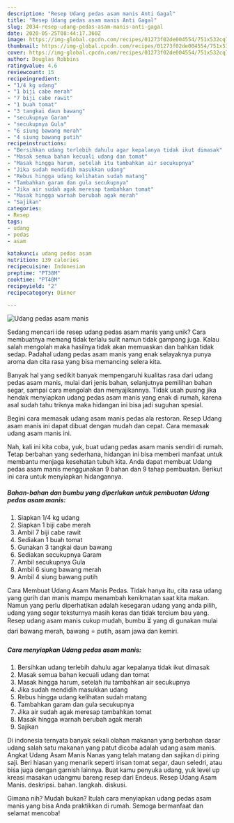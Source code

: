 ```yaml
---
description: "Resep Udang pedas asam manis Anti Gagal"
title: "Resep Udang pedas asam manis Anti Gagal"
slug: 2034-resep-udang-pedas-asam-manis-anti-gagal
date: 2020-05-25T08:44:17.360Z
image: https://img-global.cpcdn.com/recipes/01273f02de004554/751x532cq70/udang-pedas-asam-manis-foto-resep-utama.jpg
thumbnail: https://img-global.cpcdn.com/recipes/01273f02de004554/751x532cq70/udang-pedas-asam-manis-foto-resep-utama.jpg
cover: https://img-global.cpcdn.com/recipes/01273f02de004554/751x532cq70/udang-pedas-asam-manis-foto-resep-utama.jpg
author: Douglas Robbins
ratingvalue: 4.6
reviewcount: 15
recipeingredient:
- "1/4 kg udang"
- "1 biji cabe merah"
- "7 biji cabe rawit"
- "1 buah tomat"
- "3 tangkai daun bawang"
- "secukupnya Garam"
- "secukupnya Gula"
- "6 siung bawang merah"
- "4 siung bawang putih"
recipeinstructions:
- "Bersihkan udang terlebih dahulu agar kepalanya tidak ikut dimasak"
- "Masak semua bahan kecuali udang dan tomat"
- "Masak hingga harum, setelah itu tambahkan air secukupnya"
- "Jika sudah mendidih masukkan udang"
- "Rebus hingga udang kelihatan sudah matang"
- "Tambahkan garam dan gula secukupnya"
- "Jika air sudah agak meresap tambahkan tomat"
- "Masak hingga warnah berubah agak merah"
- "Sajikan"
categories:
- Resep
tags:
- udang
- pedas
- asam

katakunci: udang pedas asam 
nutrition: 139 calories
recipecuisine: Indonesian
preptime: "PT38M"
cooktime: "PT40M"
recipeyield: "2"
recipecategory: Dinner

---
```



![Udang pedas asam manis](https://img-global.cpcdn.com/recipes/01273f02de004554/751x532cq70/udang-pedas-asam-manis-foto-resep-utama.jpg)

Sedang mencari ide resep udang pedas asam manis yang unik? Cara membuatnya memang tidak terlalu sulit namun tidak gampang juga. Kalau salah mengolah maka hasilnya tidak akan memuaskan dan bahkan tidak sedap. Padahal udang pedas asam manis yang enak selayaknya punya aroma dan cita rasa yang bisa memancing selera kita.

Banyak hal yang sedikit banyak mempengaruhi kualitas rasa dari udang pedas asam manis, mulai dari jenis bahan, selanjutnya pemilihan bahan segar, sampai cara mengolah dan menyajikannya. Tidak usah pusing jika hendak menyiapkan udang pedas asam manis yang enak di rumah, karena asal sudah tahu triknya maka hidangan ini bisa jadi suguhan spesial.

Begini cara memasak udang asam manis pedas ala restoran. Resep Udang asam manis ini dapat dibuat dengan mudah dan cepat. Cara memasak udang asam manis ini.


Nah, kali ini kita coba, yuk, buat udang pedas asam manis sendiri di rumah. Tetap berbahan yang sederhana, hidangan ini bisa memberi manfaat untuk membantu menjaga kesehatan tubuh kita. Anda dapat membuat Udang pedas asam manis menggunakan 9 bahan dan 9 tahap pembuatan. Berikut ini cara untuk menyiapkan hidangannya.

<!--inarticleads1-->

##### Bahan-bahan dan bumbu yang diperlukan untuk pembuatan Udang pedas asam manis:

1. Siapkan 1/4 kg udang
1. Siapkan 1 biji cabe merah
1. Ambil 7 biji cabe rawit
1. Sediakan 1 buah tomat
1. Gunakan 3 tangkai daun bawang
1. Sediakan secukupnya Garam
1. Ambil secukupnya Gula
1. Ambil 6 siung bawang merah
1. Ambil 4 siung bawang putih


Cara Membuat Udang Asam Manis Pedas. Tidak hanya itu, cita rasa udang yang gurih dan manis mampu menambah kenikmatan saat kita makan. Namun yang perlu diperhatikan adalah kesegaran udang yang anda pilih, udang yang segar teksturnya masih keras dan tidak tercium bau yang. Resep udang asam manis cukup mudah, bumbu ⏳ yang di gunakan mulai dari bawang merah, bawang ⭐ putih, asam jawa dan kemiri. 

<!--inarticleads2-->

##### Cara menyiapkan Udang pedas asam manis:

1. Bersihkan udang terlebih dahulu agar kepalanya tidak ikut dimasak
1. Masak semua bahan kecuali udang dan tomat
1. Masak hingga harum, setelah itu tambahkan air secukupnya
1. Jika sudah mendidih masukkan udang
1. Rebus hingga udang kelihatan sudah matang
1. Tambahkan garam dan gula secukupnya
1. Jika air sudah agak meresap tambahkan tomat
1. Masak hingga warnah berubah agak merah
1. Sajikan


Di indonesia ternyata banyak sekali olahan makanan yang berbahan dasar udang salah satu makanan yang patut dicoba adalah udang asam manis. Angkat Udang Asam Manis Nanas yang telah matang dan sajikan di piring saji. Beri hiasan yang menarik seperti irisan tomat segar, daun seledri, atau bisa juga dengan garnish lainnya. Buat kamu penyuka udang, yuk level up kreasi masakan udangmu bareng resep dari Endeus. Resep Udang Asam Manis. deskripsi. bahan. langkah. diskusi. 

Gimana nih? Mudah bukan? Itulah cara menyiapkan udang pedas asam manis yang bisa Anda praktikkan di rumah. Semoga bermanfaat dan selamat mencoba!
